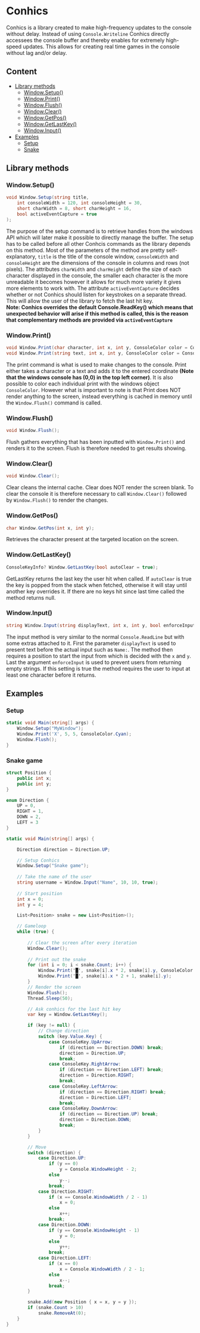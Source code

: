 # Conhics
Conhics is a library created to make high-frequency updates to the console without delay. Instead of using `Console.Writeline` Conhics directly accessees the console buffer and thereby enables for extremely high-speed updates. This allows for creating real time games in the console without lag and/or delay.
## Content
* [Library methods](#library-methods)
  * [Window.Setup()](#windowsetup)
  * [Window.Print()](#windowprint)
  * [Window.Flush()](#windowflush)
  * [Window.Clear()](#windowclear)
  * [Window.GetPos()](#windowgetpos)
  * [Window.GetLastKey()](#windowgetlastinput)
  * [Window.Input()](#windowinput)
* [Examples](#examples)
  * [Setup](#setup)
  * [Snake](#snake-game)

## Library methods
### Window.Setup()
```csharp
void Window.Setup(string title,  
    int consoleWidth = 120, int consoleHeight = 30,   
    short charWidth = 8, short charHeight = 16, 
    bool activeEventCapture = true
);
```
The purpose of the setup command is to retrieve handles from the windows API which will later make it possible to directly manage the buffer.
The setup has to be called before all other Conhcis commands as the library depends on this method. Most of the parameters of the method are pretty self-explanatory, `title` is the title of the console window, `consoleWidth` and `consoleHeight` are the dimensions of the console in columns and rows (not pixels). The attributes `charWidth` and `charHeight` define the size of each character displayed in the console, the smaller each character is the more unreadable it becomes however it allows for much more variety it gives more elements to work with. The attribute `activeEventCapture` decides whether or not Conhics should listen for keystrokes on a separate thread. This will allow the user of the library to fetch the last hit key.   
**Note: Conhics overrides the default Console.ReadKey() which means that unexpected behavior will arise if this method is called, this is the reason that complementary methods are provided via `activeEventCapture`**

### Window.Print()
```csharp
void Window.Print(char character, int x, int y, ConsoleColor color = ConsoleColor.White);
void Window.Print(string text, int x, int y, ConsoleColor color = ConsoleColor.White);
```
The print command is what is used to make changes to the console. Print either takes a character or a text and adds it to the entered coordinate **(Note that the windows console has (0,0) in the top left corner)**. It is also possible to color each individual print with the windows object `ConsoleColor`. However what is important to note is that Print does NOT render anything to the screen, instead everything is cached in memory until the `Window.Flush()` command is called.

### Window.Flush()
```csharp
void Window.Flush();
```
Flush gathers everything that has been inputted with `Window.Print()` and renders it to the screen. Flush is therefore needed to get results showing.

### Window.Clear()
```csharp
void Window.Clear();
```
Clear cleans the internal cache. Clear does NOT render the screen blank. To clear the console it is therefore necessary to call `Window.Clear()` followed by `Window.Flush()` to render the changes.

### Window.GetPos()
```csharp
char Window.GetPos(int x, int y);
```
Retrieves the character present at the targeted location on the screen.

### Window.GetLastKey()
```csharp
ConsoleKeyInfo? Window.GetLastKey(bool autoClear = true);
```
GetLastKey returns the last key the user hit when called. If `autoClear` is true the key is popped from the stack when fetched, otherwise it will stay until another key overrides it. If there are no keys hit since last time called the method returns null.

### Window.Input()
```csharp
string Window.Input(string displayText, int x, int y, bool enforceInput);
```
The input method is very similar to the normal `Console.ReadLine` but with some extras attached to it. First the parameter `displayText` is used to present text before the actual input such as `Name:`. The method then requires a position to start the input from which is decided with the `x` and `y`. Last the argument `enforceInput` is used to prevent users from returning empty strings. If this setting is true the method requires the user to input at least one character before it returns.

## Examples
### Setup
```csharp
static void Main(string[] args) {
    Window.Setup("MyWindow");
    Window.Print('X', 5, 5, ConsoleColor.Cyan);
    Window.Flush();
}
```
### Snake game
```csharp
struct Position {
    public int x;
    public int y;
}

enum Direction {
    UP = 0,
    RIGHT = 1,
    DOWN = 2,
    LEFT = 3
}

static void Main(string[] args) {

    Direction direction = Direction.UP;

    // Setup Conhics
    Window.Setup("Snake game");
    
    // Take the name of the user
    string username = Window.Input("Name", 10, 10, true);
    
    // Start position
    int x = 0;
    int y = 4;

    List<Position> snake = new List<Position>();

    // Gameloop
    while (true) {
    
        // Clear the screen after every iteration
        Window.Clear();
        
        // Print out the snake
        for (int i = 0; i < snake.Count; i++) {
            Window.Print('█', snake[i].x * 2, snake[i].y, ConsoleColor.Green);
            Window.Print('█', snake[i].x * 2 + 1, snake[i].y);
        }
        // Render the screen
        Window.Flush();
        Thread.Sleep(50);

        // Ask conhics for the last hit key
        var key = Window.GetLastKey();

        if (key != null) {
            // Change direction
            switch (key.Value.Key) {
                case ConsoleKey.UpArrow:
                    if (direction == Direction.DOWN) break;
                    direction = Direction.UP;
                    break;
                case ConsoleKey.RightArrow:
                    if (direction == Direction.LEFT) break;
                    direction = Direction.RIGHT;
                    break;
                case ConsoleKey.LeftArrow:
                    if (direction == Direction.RIGHT) break;
                    direction = Direction.LEFT;
                    break;
                case ConsoleKey.DownArrow:
                    if (direction == Direction.UP) break;
                    direction = Direction.DOWN;
                    break;
            }
        }

        // Move
        switch (direction) {
            case Direction.UP:
                if (y == 0)
                    y = Console.WindowHeight - 2;
                else
                    y--;
                break;
            case Direction.RIGHT:
                if (x == Console.WindowWidth / 2 - 1)
                    x = 0;
                else
                    x++;
                break;
            case Direction.DOWN:
                if (y == Console.WindowHeight - 1)
                    y = 0;
                else
                    y++;
                break;
            case Direction.LEFT:
                if (x == 0)
                    x = Console.WindowWidth / 2 - 1;
                else
                    x--;
                break;
        }

        snake.Add(new Position { x = x, y = y });
        if (snake.Count > 10)
            snake.RemoveAt(0);
    }
}
```
